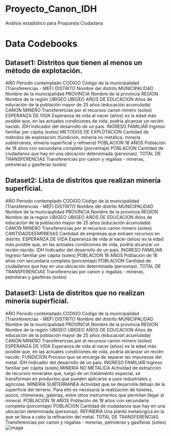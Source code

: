 # Proyecto_Canon_IDH
Análisis estadístico para Propuesta Ciudadana


# Data Codebooks

## Dataset1: Distritos que tienen al menos un método de explotación.	
AÑO	Periodo contemplado
CODIGO	Código de la municipalidad (Transferencias - MEF)
DISTRITO	Nombre del distrito
MUNICIPALIDAD	Nombre de la municipalidad
PROVINCIA	Nombre de la provincia
REGION	Nombre de la región
UBIGEO	UBIGEO
AÑOS DE EDUCACION	Años de educación de la población mayor de 25 años (educación acumulada)
CANON MINERO	Transferencias por el recursos canon minero (soles)
ESPERANZA DE VIDA	Esperanza de vida al nacer (años) es la edad más posible que, en las actuales condiciones de vida, podría alcanzar un recién nacido.
IDH	Indicador del desarrollo de un país.
INGRESO FAMILIAR	Ingreso familiar per cápita (soles)
METODOS DE EXPLOTACION	Cantidad de métodos de explotación (fundición, minería no metálica, minería subterránea, minería superficial y refinería)
POBLACION 18 AÑOS	Población de 18 años con secundaria completa (porcentaje)
POBLACION	Cantidad de ciudadanos que hay en una ubicación determinada (personas).
TOTAL DE TRANSFERENCIAS	Transferencias por canon y regalías - mineras, petroleras y gasíferas (soles)
	
	
## Dataset2: Lista de distritos que realizan minería superficial.	
AÑO	Periodo contemplado
CODIGO	Código de la municipalidad (Transferencias - MEF)
DISTRITO	Nombre del distrito
MUNICIPALIDAD	Nombre de la municipalidad
PROVINCIA	Nombre de la provincia
REGION	Nombre de la región
UBIGEO	UBIGEO
AÑOS DE EDUCACION	Años de educación de la población mayor de 25 años (educación acumulada)
CANON MINERO	Transferencias por el recursos canon minero (soles)
CANTIDADDEEMPRESAS	Cantidad de empresas que extraen recursos en distrito.
ESPERANZA DE VIDA	Esperanza de vida al nacer (años) es la edad más posible que, en las actuales condiciones de vida, podría alcanzar un recién nacido.
IDH	Indicador del desarrollo de un país.
INGRESO FAMILIAR	Ingreso familiar per cápita (soles)
POBLACION 18 AÑOS	Población de 18 años con secundaria completa (porcentaje)
POBLACION	Cantidad de ciudadanos que hay en una ubicación determinada (personas).
TOTAL DE TRANSFERENCIAS	Transferencias por canon y regalías - mineras, petroleras y gasíferas (soles)
	
	
## Dataset3: Lista de distritos que no realizan minería superficial.	
AÑO	Periodo contemplado
CODIGO	Código de la municipalidad (Transferencias - MEF)
DISTRITO	Nombre del distrito
MUNICIPALIDAD	Nombre de la municipalidad
PROVINCIA	Nombre de la provincia
REGION	Nombre de la región
UBIGEO	UBIGEO
AÑOS DE EDUCACION	Años de educación de la población mayor de 25 años (educación acumulada)
CANON MINERO	Transferencias por el recursos canon minero (soles)
ESPERANZA DE VIDA	Esperanza de vida al nacer (años) es la edad más posible que, en las actuales condiciones de vida, podría alcanzar un recién nacido.
FUNDICION	Proceso que se encarga de separar las impurezas del metal.
IDH	Indicador del desarrollo de un país.
INGRESO FAMILIAR	Ingreso familiar per cápita (soles)
MINERIA NO METALICA	Actividad de extracción de recursos minerales que, luego de un tratamiento especial, se transforman en productos que pueden aplicarse a usos industriales y agrícolas.
MINERIA SUBTERRANEA	Actividad que se desarrolla debajo de la superficie del terreno. Para ello es necesaria la realización de túneles, pozos, chimeneas,  galerías, entre otros instrumentos que permitan llegar al mineral.
POBLACION 18 AÑOS	Población de 18 años con secundaria completa (porcentaje)
POBLACION	Cantidad de ciudadanos que hay en una ubicación determinada (personas).
REFINERIA	Una planta metalúrgica en la que se lleva a cabo la refinación del metal.
TOTAL DE TRANSFERENCIAS	Transferencias por canon y regalías - mineras, petroleras y gasíferas (soles)![image](https://user-images.githubusercontent.com/19495863/138564763-4db26126-4721-4a61-b984-3e83f0496fdd.png)


